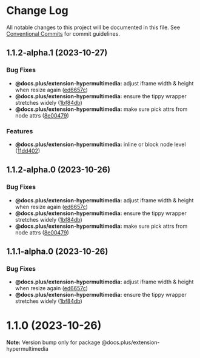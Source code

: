 # Change Log

All notable changes to this project will be documented in this file.
See [Conventional Commits](https://conventionalcommits.org) for commit guidelines.

## 1.1.2-alpha.1 (2023-10-27)


### Bug Fixes

* **@docs.plus/extension-hypermultimedia:** adjust iframe width & height when resize again ([ed6657c](https://github.com/docs-plus/docs.plus/commit/ed6657c011001e65599d7f5baa1bc4a80709f852))
* **@docs.plus/extension-hypermultimedia:** ensure the tippy wrapper stretches widely ([1bf84db](https://github.com/docs-plus/docs.plus/commit/1bf84db78f0bd4a838ca5a6975657c35e55b856e))
* **@docs.plus/extension-hypermultimedia:** make sure pick attrs from node attrs ([8e00479](https://github.com/docs-plus/docs.plus/commit/8e004797454d8c70892f3a6c4804b50d2f9ee254))


### Features

* **@docs.plus/extension-hypermultimedia:** inline or block node level ([11dd402](https://github.com/docs-plus/docs.plus/commit/11dd402e86ad689d6146ffd1f9d1e156919af719))





## 1.1.2-alpha.0 (2023-10-26)


### Bug Fixes

* **@docs.plus/extension-hypermultimedia:** adjust iframe width & height when resize again ([ed6657c](https://github.com/docs-plus/docs.plus/commit/ed6657c011001e65599d7f5baa1bc4a80709f852))
* **@docs.plus/extension-hypermultimedia:** ensure the tippy wrapper stretches widely ([1bf84db](https://github.com/docs-plus/docs.plus/commit/1bf84db78f0bd4a838ca5a6975657c35e55b856e))
* **@docs.plus/extension-hypermultimedia:** make sure pick attrs from node attrs ([8e00479](https://github.com/docs-plus/docs.plus/commit/8e004797454d8c70892f3a6c4804b50d2f9ee254))





## 1.1.1-alpha.0 (2023-10-26)


### Bug Fixes

* **@docs.plus/extension-hypermultimedia:** adjust iframe width & height when resize again ([ed6657c](https://github.com/docs-plus/docs.plus/commit/ed6657c011001e65599d7f5baa1bc4a80709f852))
* **@docs.plus/extension-hypermultimedia:** ensure the tippy wrapper stretches widely ([1bf84db](https://github.com/docs-plus/docs.plus/commit/1bf84db78f0bd4a838ca5a6975657c35e55b856e))





# 1.1.0 (2023-10-26)

**Note:** Version bump only for package @docs.plus/extension-hypermultimedia
